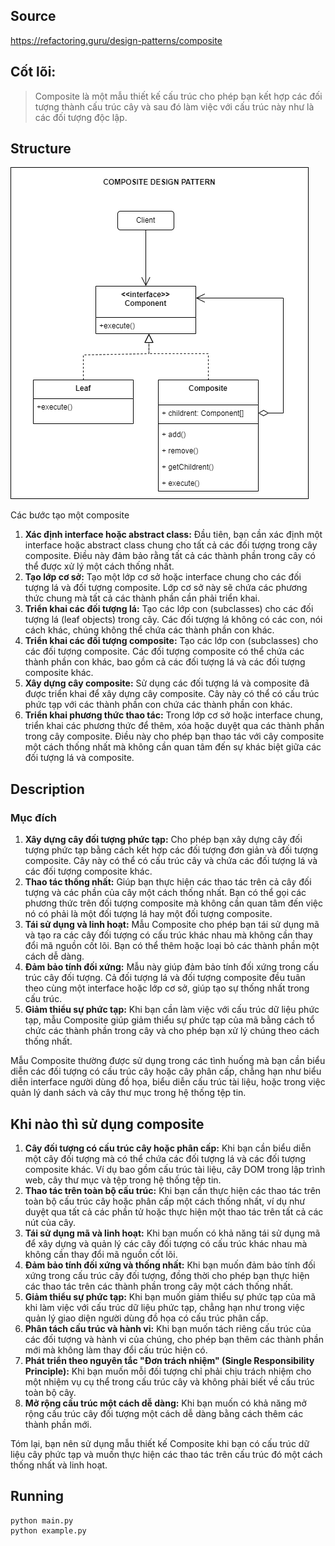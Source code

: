 ## Source

https://refactoring.guru/design-patterns/composite

## Cốt lõi:

> Composite là một mẫu thiết kế cấu trúc cho phép bạn kết hợp các đối tượng thành cấu trúc cây và sau đó làm việc với
> cấu trúc này như là các đối tượng độc lập.

## Structure

![alt tag](composite.png)

Các bước tạo một composite

1. **Xác định interface hoặc abstract class:** Đầu tiên, bạn cần xác định một interface hoặc abstract class chung cho
   tất cả
   các đối tượng trong cây composite. Điều này đảm bảo rằng tất cả các thành phần trong cây có thể được xử lý một cách
   thống nhất.
2. **Tạo lớp cơ sở:** Tạo một lớp cơ sở hoặc interface chung cho các đối tượng lá và đối tượng composite. Lớp cơ sở này
   sẽ
   chứa các phương thức chung mà tất cả các thành phần cần phải triển khai.
3. **Triển khai các đối tượng lá:** Tạo các lớp con (subclasses) cho các đối tượng lá (leaf objects) trong cây. Các đối
   tượng lá không có các con, nói cách khác, chúng không thể chứa các thành phần con khác.
4. **Triển khai các đối tượng composite:** Tạo các lớp con (subclasses) cho các đối tượng composite. Các đối tượng
   composite
   có thể chứa các thành phần con khác, bao gồm cả các đối tượng lá và các đối tượng composite khác.
5. **Xây dựng cây composite:** Sử dụng các đối tượng lá và composite đã được triển khai để xây dựng cây composite. Cây
   này
   có thể có cấu trúc phức tạp với các thành phần con chứa các thành phần con khác.
6. **Triển khai phương thức thao tác:** Trong lớp cơ sở hoặc interface chung, triển khai các phương thức để thêm, xóa
   hoặc
   duyệt qua các thành phần trong cây composite. Điều này cho phép bạn thao tác với cây composite một cách thống nhất mà
   không cần quan tâm đến sự khác biệt giữa các đối tượng lá và composite.

## Description

### Mục đích

1. **Xây dựng cây đối tượng phức tạp:** Cho phép bạn xây dựng cây đối tượng phức tạp bằng cách kết hợp các đối tượng đơn
   giản và đối tượng composite. Cây này có thể có cấu trúc cây và chứa các đối tượng lá và các đối tượng composite khác.
2. **Thao tác thống nhất:** Giúp bạn thực hiện các thao tác trên cả cây đối tượng và các phần của cây một cách thống
   nhất. Bạn có thể gọi các phương thức trên đối tượng composite mà không cần quan tâm đến việc nó có phải là một đối
   tượng lá hay một đối tượng composite.
3. **Tái sử dụng và linh hoạt:** Mẫu Composite cho phép bạn tái sử dụng mã và tạo ra các cây đối tượng có cấu trúc khác
   nhau mà không cần thay đổi mã nguồn cốt lõi. Bạn có thể thêm hoặc loại bỏ các thành phần một cách dễ dàng.
4. **Đảm bảo tính đối xứng:** Mẫu này giúp đảm bảo tính đối xứng trong cấu trúc cây đối tượng. Cả đối tượng lá và đối
   tượng composite đều tuân theo cùng một interface hoặc lớp cơ sở, giúp tạo sự thống nhất trong cấu trúc.
5. **Giảm thiểu sự phức tạp:** Khi bạn cần làm việc với cấu trúc dữ liệu phức tạp, mẫu Composite giúp giảm thiểu sự phức
   tạp của mã bằng cách tổ chức các thành phần trong cây và cho phép bạn xử lý chúng theo cách thống nhất.

Mẫu Composite thường được sử dụng trong các tình huống mà bạn cần biểu diễn các đối tượng có cấu trúc cây hoặc cây phân
cấp, chẳng hạn như biểu diễn interface người dùng đồ họa, biểu diễn cấu trúc tài liệu, hoặc trong việc quản lý danh sách
và cây thư mục trong hệ thống tệp tin.

## Khi nào thì sử dụng composite

1. **Cây đối tượng có cấu trúc cây hoặc phân cấp:** Khi bạn cần biểu diễn một cây đối tượng mà có thể chứa các đối tượng
   lá và các đối tượng composite khác. Ví dụ bao gồm cấu trúc tài liệu, cây DOM trong lập trình web, cây thư mục và tệp
   trong hệ thống tệp tin.
2. **Thao tác trên toàn bộ cấu trúc:** Khi bạn cần thực hiện các thao tác trên toàn bộ cấu trúc cây hoặc phân cấp một
   cách thống nhất, ví dụ như duyệt qua tất cả các phần tử hoặc thực hiện một thao tác trên tất cả các nút của cây.
3. **Tái sử dụng mã và linh hoạt:** Khi bạn muốn có khả năng tái sử dụng mã để xây dựng và quản lý các cây đối tượng có
   cấu trúc khác nhau mà không cần thay đổi mã nguồn cốt lõi.
4. **Đảm bảo tính đối xứng và thống nhất:** Khi bạn muốn đảm bảo tính đối xứng trong cấu trúc cây đối tượng, đồng thời
   cho phép bạn thực hiện các thao tác trên các thành phần trong cây một cách thống nhất.
5. **Giảm thiểu sự phức tạp:** Khi bạn muốn giảm thiểu sự phức tạp của mã khi làm việc với cấu trúc dữ liệu phức tạp,
   chẳng hạn như trong việc quản lý giao diện người dùng đồ họa có cấu trúc phân cấp.
6. **Phân tách cấu trúc và hành vi:** Khi bạn muốn tách riêng cấu trúc của các đối tượng và hành vi của chúng, cho phép
   bạn thêm các thành phần mới mà không làm thay đổi cấu trúc hiện có.
7. **Phát triển theo nguyên tắc "Đơn trách nhiệm" (Single Responsibility Principle):** Khi bạn muốn mỗi đối tượng chỉ
   phải chịu trách nhiệm cho một nhiệm vụ cụ thể trong cấu trúc cây và không phải biết về cấu trúc toàn bộ cây.
8. **Mở rộng cấu trúc một cách dễ dàng:** Khi bạn muốn có khả năng mở rộng cấu trúc cây đối tượng một cách dễ dàng bằng
   cách thêm các thành phần mới.

Tóm lại, bạn nên sử dụng mẫu thiết kế Composite khi bạn có cấu trúc dữ liệu cây phức tạp và muốn thực hiện các thao tác
trên cấu trúc đó một cách thống nhất và linh hoạt.

## Running

```
python main.py
python example.py
```